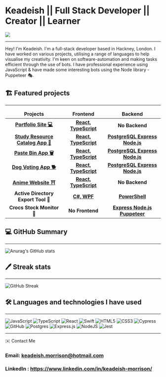 # Keadeish || Full Stack Developer || Creator || Learner 
![](https://komarev.com/ghpvc/?username=keadeish&style=flat-square&color=blueviolet)

<hr>
Hey! I'm Keadeish. I'm a full-stack developer based in Hackney, London. I have worked on various projects, utilising a range of languages to help visualise my creativity. I'm keen on software-automation and making tasks efficient through the use of bots. I have professional experience using JavaScript & have made some interesting bots using the Node library - Puppeteer 🎭.

## 🏗️ Featured projects
<hr>

<table>
  <thead align="center">
    <tr border: none;>
      <td><b>Projects</b></td>
      <td><b>Frontend</b></td>
      <td><b>Backend</b></td>
      <!--<td><b>Documentation</b></td>-->
    </tr>
  </thead>
  <tbody>
  <tbody align="center">
      <tr>
      <td><a href="https://keadeish.com" target="_blank"><b>Portfolio Site 💻<b></a></td>
      <td><a href="https://github.com/keadeish/portfolio"><b>React, TypeScript</b></a></td>
      <td><b>No Backend</b></a></td>
      <!--<td><a href="addlinkhere"><b>Documentation</b></a></td>-->
    </tr>
    <tr>
      <td><a href="https://c5c2-study-resources.netlify.app" target="_blank"><b>Study Resource Catalog App 📖<b></a></td>
      <td><a href="https://github.com/maemastersdev/C5C2-Study-Resources-FrontEnd"><b>React, TypeScript</b></a></td>
      <td><a href="https://github.com/maemastersdev/C5C2-Study-Resources-Backend"><b>PostgreSQL Express Node.js</b></a></td>
      <!--<td><a href="addlinkhere"><b>Documentation</b></a></td>-->
    </tr>
    <tr>
      <td><a href="https://pastebin-syed-keadeish.netlify.app/" target="_blank"><b>Paste Bin App 🗑️<b></a></td>
      <td><a href="https://github.com/keadeish/pastebin-front-end"><b>React, TypeScript</b></a></td>
      <td><a href="https://github.com/keadeish/pastebin-back-end"><b>PostgreSQL Express Node.js</b></a></td>
      <!--<td><a href="addlinkhere"><b>Documentation</b></a></td>-->
    </tr>
     <tr>
      <td><a href="https://dog-breed-vote-sevgi-keadeish.netlify.app/" target="_blank"><b>Dog Voting App 🐕<b></a></td>
      <td><a href="https://github.com/SEVGI1231/dogBreedVote-frontend"><b>React, TypeScript</b></a></td>
      <td><a href="https://github.com/SEVGI1231/dogBreedVote"><b>PostgreSQL Express Node.js</b></a></td>
      <!--<td><a href="addlinkhere"><b>Documentation</b></a></td>-->
    </tr>
     <tr>
      <td><a href="https://psychician.co.uk/" target="_blank"><b>Anime Website ⛩️<b></a></td>
      <td><a href="https://github.com/keadeish/anime"><b>React, TypeScript</b></a></td>
      <td><b>No Backend</b></a></td>
      <!--<td><a href="addlinkhere"><b>Documentation</b></a></td>-->
    </tr>
    <tr>
      <td><a><b>Active Directory Export Tool 🤖<b></a></td>
      <td><a href="https://github.com/keadeish/service-desk-tools/blob/main/MainWindow.xaml"><b>C#, WPF</b></a></td>
      <td><a href="https://github.com/keadeish/service-desk-tools/blob/main/ServiceDeskTools.ps1"><b>PowerShell</b></a></td>
      <!--<td><a href="addlinkhere"><b>Documentation</b></a></td>-->
    </tr>
    <tr>
      <td><a><b>Crocs Stock Monitor 🐊<b></a></td>
      <td><b>No Frontend</b></a></td>
      <td><a href="https://github.com/keadeish/crocs-monitor-backend"><b>Express Node.js Puppeteer</b></a></td>
      <!--<td><a href="addlinkhere"><b>Documentation</b></a></td>-->
  </tr>
  </tbody>
</table>


## 💻 GitHub Summary
<hr>

![Anurag's GitHub stats](https://github-readme-stats.vercel.app/api?username=keadeish&count_private=true&show_icons=true&theme=midnight-purple&card_width=550)

## 🖊️ Streak stats

<hr>

![GitHub Streak](https://streak-stats.demolab.com/?user=keadeish&theme=midnight-purple)

<!-- ## 🧰 What I've been coding with

<hr>

[![Top Langs](https://github-readme-stats.vercel.app/api/top-langs/?username=salman0112358&layout=compact&theme=midnight-purple&card_width=500)](https://github.com/anuraghazra/github-readme-stats) -->


## 🛠️ Languages and technologies I have used
<hr>

![JavaScript](https://img.shields.io/badge/javascript-%23323330.svg?style=for-the-badge&logo=javascript&logoColor=%23F7DF1E)
![TypeScript](https://img.shields.io/badge/typescript-%23007ACC.svg?style=for-the-badge&logo=typescript&logoColor=white)
![React](https://img.shields.io/badge/react-%2320232a.svg?style=for-the-badge&logo=react&logoColor=%2361DAFB)
![Swift](https://img.shields.io/badge/swift-F54A2A.svg?style=for-the-badge&logo=javascript&logoColor=%23F7DF1E)
![HTML5](https://img.shields.io/badge/html5-%23E34F26.svg?style=for-the-badge&logo=html5&logoColor=white)
![CSS3](https://img.shields.io/badge/css3-%231572B6.svg?style=for-the-badge&logo=css3&logoColor=white)
![Cypress](https://img.shields.io/badge/-cypress-%23E5E5E5?style=for-the-badge&logo=tailwind-css&logoColor=white)
![GitHub](https://img.shields.io/badge/github-%23121011.svg?style=for-the-badge&logo=github&logoColor=white)
![Postgres](https://img.shields.io/badge/postgres-%23316192.svg?style=for-the-badge&logo=postgresql&logoColor=white)
![Express.js](https://img.shields.io/badge/express.js-%23404d59.svg?style=for-the-badge&logo=express&logoColor=%2361DAFB)
![NodeJS](https://img.shields.io/badge/node.js-6DA55F?style=for-the-badge&logo=node.js&logoColor=white)
![Jest](https://img.shields.io/badge/-jest-%23C21325?style=for-the-badge&logo=jest&logoColor=white)
<hr>
✉️ Contact Me


### Email: keadeish.morrison@hotmail.com
### LinkedIn : <a href= "https://www.linkedin.com/in/keadeish-morrison/"> https://www.linkedin.com/in/keadeish-morrison/ </a>

